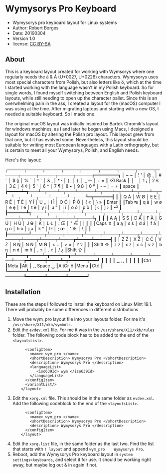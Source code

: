 Wymysorys Pro Keyboard
======================
* Wymysorys pro keyboard layout for Linux systems
* Author: Robert Borges
* Date: 20190304
* Version 1.0
* license: [CC BY-SA](https://creativecommons.org/licenses/by-sa/3.0/)

About
-----
This is a keyboard layout created for working with Wymsorys where one regularly needs the ȧ & Ȧ (U+0027, U+0226) characters. Wymysorys uses most special characters from Polish, but also letters like ö, which at the time I started working with the language wasn't in my Polish keyboard. So for single words, I found myself switching between English and Polish keyboard layouts, while still needing to open up the character pallet. Since this is an overwhelming pain in the ass, I created a layout for the (macOS) computer I was using at the time. After migrating laptops and starting with a new OS, I needed a suitable keyboard. So I made one.

The original macOS layout was initially inspired by Bartek Chromik's layout for windows machines, as I and later he began using Macs, I designed a layout for macOS by altering the Polish pro layout. This layout grew from that one, but it has evolved some. Nevertheless, this layout should be suitable for writing most European languages with a Latin orthography, but is certain to meet all your Wymysorys, Polish, and English needs.

Here's the layout:

 ┌─────┬─────┬─────┬─────┬─────┬─────┬─────┬─────┬─────┬─────┬─────┬─────┬─────┲━━━━━━━━━┓
 │ ~ ~ │ ! ¹ │ @ ˛ │ # ˝ │ $ § │ % ¯ │ ^ ˇ │ & ¸ │ * ꞏ    │ ( ̣˙ │ ) ̣  │ _ — │ + ± ┃ ⌫ Back  ┃
 │ ` ` │ 1 ¡ │ 2 € │ 3 £ │ 4 ¢ │ 5 ' │ 6 ^ │ 7 ¶ │ 8 • │ 9 ß │ 0 º │ - – │ = ≠ ┃  space  ┃
 ┢━━━━━┷━┱───┴─┬───┴─┬───┴─┬───┴─┬───┴─┬───┴─┬───┴─┬───┴─┬───┴─┬───┴─┬───┴─┬───┺━┳━━━━━━━┫
 ┃       ┃ Q Ȧ │ W Ø │ E Ę │ R É │ T È │ Y Í │ U „ │ I Ì │ O Ó │ P Ò │ { « │ } » ┃ Enter ┃
 ┃Tab ↹  ┃ q ȧ │ w ø │ e ę │ r é │ t è │ y í │ u " │ i ì │ o ó │ p ò │ [ ‹ │ ] › ┃   ⏎   ┃
 ┣━━━━━━━┻┱────┴┬────┴┬────┴┬────┴┬────┴┬────┴┬────┴┬────┴┬────┴┬────┴┬────┴┬────┺┓      ┃
 ┃        ┃ A Ą │ S Ś │ D Á │ F À │ G Ú │ H Ù │ J Ə │ K   │ L Ł │ : Œ │ " Æ │ |   ┃      ┃
 ┃Caps ⇬  ┃ a ą │ s ś │ d á │ f à │ g ú │ h ù │ j ə │ k ° │ l ł │ ; œ │ ' Æ │ \   ┃      ┃
 ┣━━━━━━━━┹────┬┴────┬┴────┬┴────┬┴────┬┴────┬┴────┬┴────┬┴────┬┴────┬┴────┲┷━━━━━┻━━━━━━┫
 ┃             │ Z Ż │ X Ź │ C Ć │ V Ž │ B Ŋ │ N Ń │ M Ń │ < ÷ │ > ≈ │ ? ʔ ┃             ┃
 ┃Shift ⇧      │ z ż │ x ź │ c ć │ v ž │ b ŋ │ n ń │ m ñ │ , ≤ │ . ≥ │ / ¿ ┃Shift ⇧      ┃
 ┣━━━━━━━┳━━━━━┷━┳━━━┷━━━┱─┴─────┴─────┴─────┴─────┴─────┴───┲━┷━━━━━╈━━━━━┻━┳━━━━━━━┳━━━┛
 ┃       ┃       ┃       ┃ ␣                               ⍽ ┃       ┃       ┃       ┃
 ┃Ctrl   ┃Meta   ┃Alt    ┃ ␣           Space               ⍽ ┃AltGr ⇮┃Menu   ┃Ctrl   ┃
 ┗━━━━━━━┻━━━━━━━┻━━━━━━━┹───────────────────────────────────┺━━━━━━━┻━━━━━━━┻━━━━━━━┛


Installation
------------
These are the steps I followed to install the keyboard on Linux Mint 19.1. There will probably be some differences in different distributions. 

1. Move the wym_pro layout file into your layouts folder. For me it's `/usr/share/X11/xkb/symbols`.
2. Edit the `evdev.xml` file. For me it was in the `/usr/share/X11/xkb/rules` folder. The following code block has to be added to the end of the `<layoutsList>`.
```<layout>
         <configItem>
           <name> wym_pro </name>
           <shortDescription> Wymysorys Pro </shortDescription>
           <description> Wymysorys Pro </description>
           <languageList>
              <iso639Id> wym </iso639Id>
           </languageList>
         </configItem>
         <variantList/>
       </layout>
```
3. Edit the `xorg.xml` file. This should be in the same folder as `evdev.xml`. Add the following codeblock to the end of the  `<layoutsList>`.
```<layout>
         <configItem>
           <name> wym_pro </name>
           <shortDescription> Wymysorys Pro </shortDescription>
           <description> Wymysorys Pro </description>
         </configItem>
       </layout>
```
4. Edit the `xorg.list` file, in the same folder as the last two. Find the list that starts with `! layout` and append `wym_pro    Wymysorys Pro`.
5. Reboot, add the Wymysorys Pro keyboard layout in `system settings>keyboards`, and select it for use. It should be working right away, but maybe log out & in again if not. 